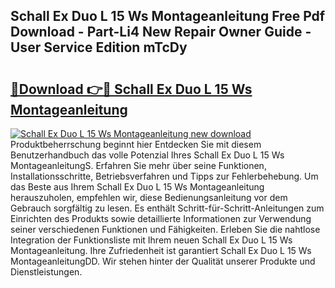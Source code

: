 ## Schall Ex Duo L 15 Ws Montageanleitung Free Pdf Download - Part-Li4 New Repair Owner Guide - User Service Edition mTcDy

# <h2><a href="http://df758l.blite.top/?on=Schall+Ex+Duo+L+15+Ws+Montageanleitung">🔗Download 👉🔴 Schall Ex Duo L 15 Ws Montageanleitung</a></h2>

[![Schall Ex Duo L 15 Ws Montageanleitung new download](https://i.imgur.com/lujVjoI.png)](http://df758l.blite.top/?on=Schall+Ex+Duo+L+15+Ws+Montageanleitung)
Produktbeherrschung beginnt hier Entdecken Sie mit diesem Benutzerhandbuch das volle Potenzial Ihres Schall Ex Duo L 15 Ws MontageanleitungS. Erfahren Sie mehr über seine Funktionen, Installationsschritte, Betriebsverfahren und Tipps zur Fehlerbehebung. Um das Beste aus Ihrem Schall Ex Duo L 15 Ws Montageanleitung herauszuholen, empfehlen wir, diese Bedienungsanleitung vor dem Gebrauch sorgfältig zu lesen. Es enthält Schritt-für-Schritt-Anleitungen zum Einrichten des Produkts sowie detaillierte Informationen zur Verwendung seiner verschiedenen Funktionen und Fähigkeiten. Erleben Sie die nahtlose Integration der Funktionsliste mit Ihrem neuen Schall Ex Duo L 15 Ws Montageanleitung. Ihre Zufriedenheit ist garantiert Schall Ex Duo L 15 Ws MontageanleitungDD. Wir stehen hinter der Qualität unserer Produkte und Dienstleistungen.
